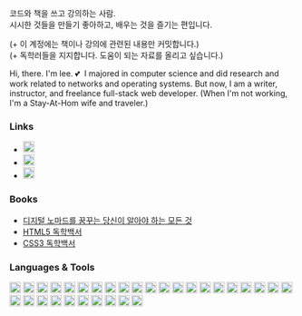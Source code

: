 코드와 책을 쓰고 강의하는 사람.  
시시한 것들을 만들기 좋아하고, 배우는 것을 즐기는 편입니다.

(+ 이 계정에는 책이나 강의에 관련된 내용만 커밋합니다.)  
(+ 독학러들을 지지합니다. 도움이 되는 자료를 올리고 싶습니다.)

Hi, there. I'm lee. 💕&nbsp; I majored in computer science and did research and work related to networks and operating systems.
But now, I am a writer, instructor, and freelance full-stack web developer. (When I'm not working, I'm a Stay-At-Hom wife and traveler.)

### Links

- <a href="https://oox-school.tistory.com"><img alt="Blog" src="https://img.shields.io/badge/Blog%20-%230077B5.svg?&style=for-the-badge" height="20px"/></a>
- <a href="https://instagram.com/coach.oox"><img alt="Instagram" src="https://img.shields.io/badge/@coach.oox%20-%23E4405F.svg?&style=for-the-badge&logo=Instagram&logoColor=white" height="20px"/></a>
- <a href="mailto:coachmsoox@gmail.com"><img alt="Gmail" src="https://img.shields.io/badge/coachmsoox@gmail.com-D14836?style=for-the-badge&logo=gmail&logoColor=white" height="20px"/><a/>

### Books

- [디지털 노마드를 꿈꾸는 당신이 알아야 하는 모든 것](http://digital.kyobobook.co.kr/digital/ebook/ebookDetail.ink?selectedLargeCategory=001&barcode=480D201208350&orderClick=LAG&Kc=)
- [HTML5 독학백서](http://digital.kyobobook.co.kr/digital/ebook/ebookDetail.ink?selectedLargeCategory=001&barcode=480D210130780&orderClick=LEH&Kc=)
- [CSS3 독학백서]()

### Languages & Tools

<img alt="C" src="https://img.shields.io/badge/c%20-%2300599C.svg?&style=for-the-badge&logo=c&logoColor=white" height="20px"/> <img alt="C++" src="https://img.shields.io/badge/c++%20-%2300599C.svg?&style=for-the-badge&logo=c%2B%2B&ogoColor=white" height="20px"/> <img alt="Ruby" src="https://img.shields.io/badge/ruby-%23CC342D.svg?&style=for-the-badge&logo=ruby&logoColor=white" height="20px"/> <img alt="JavaScript" src="https://img.shields.io/badge/javascript%20-%23323330.svg?&style=for-the-badge&logo=javascript&logoColor=%23F7DF1E" height="20px"/> <img alt="TypeScript" src="https://img.shields.io/badge/typescript%20-%23007ACC.svg?&style=for-the-badge&logo=typescript&logoColor=white" height="20px"/> <img alt="Python" src="https://img.shields.io/badge/python%20-%2314354C.svg?&style=for-the-badge&logo=python&logoColor=white" height="20px"/> <img alt="GraphQL" src="https://img.shields.io/badge/-GraphQL-E10098?style=for-the-badge&logo=graphql" height="20px"/> <img alt="Dart" src="https://img.shields.io/badge/dart-%230175C2.svg?&style=for-the-badge&logo=dart&logoColor=white" height="20px"/> <img alt="Swift" src="https://img.shields.io/badge/swift-%23FA7343.svg?&style=for-the-badge&logo=swift&logoColor=white" height="20px"/> <img alt="Go" src="https://img.shields.io/badge/go-%2300ADD8.svg?&style=for-the-badge&logo=go&logoColor=white" height="20px"/> <img alt="HTML5" src="https://img.shields.io/badge/html5%20-%23E34F26.svg?&style=for-the-badge&logo=html5&logoColor=white" height="20px"/> <img alt="CSS3" src="https://img.shields.io/badge/css3%20-%231572B6.svg?&style=for-the-badge&logo=css3&logoColor=white" height="20px"/> <img alt="Rails" src="https://img.shields.io/badge/rails%20-%23CC0000.svg?&style=for-the-badge&logo=ruby-on-rails&logoColor=white" height="20px"/> <img alt="NodeJS" src="https://img.shields.io/badge/node.js%20-%2343853D.svg?&style=for-the-badge&logo=node.js&logoColor=white" height="20px"/> <img alt="Express.js" src="https://img.shields.io/badge/express.js%20-%23404d59.svg?&style=for-the-badge" height="20px"/> <img alt="Flutter" src="https://img.shields.io/badge/Flutter%20-%2302569B.svg?&style=for-the-badge&logo=Flutter&logoColor=white" height="20px" /> <img alt="React" src="https://img.shields.io/badge/react%20-%2320232a.svg?&style=for-the-badge&logo=react&logoColor=%2361DAFB" height="20px"/> <img alt="React Native" src="https://img.shields.io/badge/react_native%20-%2320232a.svg?&style=for-the-badge&logo=react&logoColor=%2361DAFB" height="20px"/> <img alt="Redux" src="https://img.shields.io/badge/redux%20-%23593d88.svg?&style=for-the-badge&logo=redux&logoColor=white" height="20px"/> <img alt="Django" src="https://img.shields.io/badge/django%20-%23092E20.svg?&style=for-the-badge&logo=django&logoColor=white" height="20px"/> <img alt="SASS" src="https://img.shields.io/badge/SASS%20-hotpink.svg?&style=for-the-badge&logo=SASS&logoColor=white" height="20px"/> <img alt="NestJS" src="https://img.shields.io/badge/nestjs%20-%23E0234E.svg?&style=for-the-badge&logo=nestjs&logoColor=white" height="20px" /> <img alt="Type-graphql" src="https://img.shields.io/badge/-TypeGraphQL-%23C04392?&style=for-the-badge" height="20px"/> <img alt="Apollo-GraphQL" src="https://img.shields.io/badge/-Apollo%20GraphQL-311C87?style=for-the-badge&logo=apollo-graphql" height="20px"/> <img alt="Jest" src="https://img.shields.io/badge/-jest-%23C21325?&style=for-the-badge&logo=jest&logoColor=white" height="20px"/> <img alt="Docker" src="https://img.shields.io/badge/docker%20-%230db7ed.svg?&style=for-the-badge&logo=docker&logoColor=white" height="20px"/> <img alt="Jupyter" src="https://img.shields.io/badge/Jupyter%20-%23F37626.svg?&style=for-the-badge&logo=Jupyter&logoColor=white" height="20px" /> <img alt="MongoDB" src ="https://img.shields.io/badge/MongoDB-%234ea94b.svg?&style=for-the-badge&logo=mongodb&logoColor=white" height="20px"/> <img alt="Firebase" src="https://img.shields.io/badge/firebase%20-%23039BE5.svg?&style=for-the-badge&logo=firebase" height="20px"/> <img alt="AWS" src="https://img.shields.io/badge/AWS%20-%23FF9900.svg?&style=for-the-badge&logo=amazon-aws&logoColor=white" height="20px"/> <img alt="Heroku" src="https://img.shields.io/badge/heroku%20-%23430098.svg?&style=for-the-badge&logo=heroku&logoColor=white" height="20px"/>
